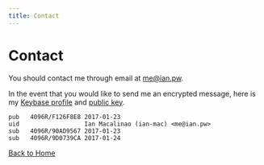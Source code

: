 ```yaml
---
title: Contact
---
```


<h1>Contact</h1>

You should contact me through email at [me@ian.pw](mailto:me@ian.pw).

In the event that you would like to send me an encrypted message, here is my [Keybase profile](https://keybase.io/ianm) and [public key](/ianmacalinao.asc).

```
pub   4096R/F126F8E8 2017-01-23
uid                  Ian Macalinao (ian-mac) <me@ian.pw>
sub   4096R/90AD9567 2017-01-23
sub   4096R/9D0739CA 2017-01-24
```

[Back to Home](/)
